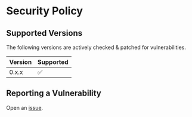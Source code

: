 # Security Policy

## Supported Versions

The following versions are actively checked & patched for vulnerabilities.

| Version | Supported          |
| ------- | ------------------ |
| 0.x.x   | :white_check_mark: |

## Reporting a Vulnerability

Open an [issue](https://github.com/bkosm/gompose/issues/new).
